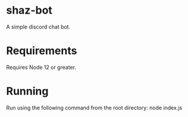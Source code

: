 # shaz-bot
A simple discord chat bot.

# Requirements
Requires Node 12 or greater.

# Running
Run using the following command from the root directory: node index.js